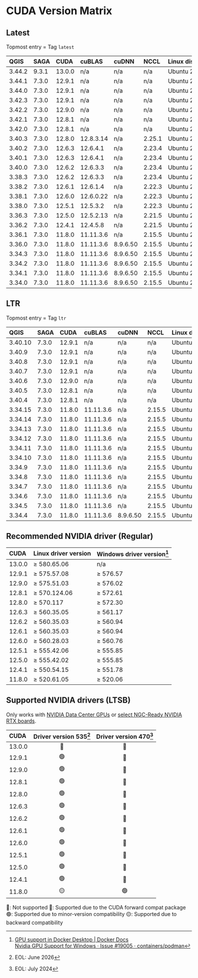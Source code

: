# CUDA Version Matrix

## Latest

Topmost entry = Tag `latest`

| QGIS    | SAGA  | CUDA   | cuBLAS    | cuDNN    | NCCL   | Linux distro |
|:--------|:------|:-------|:----------|:---------|:-------|:-------------|
| 3.44.2  | 9.3.1 | 13.0.0 | n/a       | n/a      | n/a    | Ubuntu 24.04 |
| 3.44.1  | 7.3.0 | 12.9.1 | n/a       | n/a      | n/a    | Ubuntu 22.04 |
| 3.44.0  | 7.3.0 | 12.9.1 | n/a       | n/a      | n/a    | Ubuntu 22.04 |
| 3.42.3  | 7.3.0 | 12.9.1 | n/a       | n/a      | n/a    | Ubuntu 22.04 |
| 3.42.2  | 7.3.0 | 12.9.0 | n/a       | n/a      | n/a    | Ubuntu 22.04 |
| 3.42.1  | 7.3.0 | 12.8.1 | n/a       | n/a      | n/a    | Ubuntu 22.04 |
| 3.42.0  | 7.3.0 | 12.8.1 | n/a       | n/a      | n/a    | Ubuntu 22.04 |
| 3.40.3  | 7.3.0 | 12.8.0 | 12.8.3.14 | n/a      | 2.25.1 | Ubuntu 22.04 |
| 3.40.2  | 7.3.0 | 12.6.3 | 12.6.4.1  | n/a      | 2.23.4 | Ubuntu 22.04 |
| 3.40.1  | 7.3.0 | 12.6.3 | 12.6.4.1  | n/a      | 2.23.4 | Ubuntu 22.04 |
| 3.40.0  | 7.3.0 | 12.6.2 | 12.6.3.3  | n/a      | 2.23.4 | Ubuntu 22.04 |
| 3.38.3  | 7.3.0 | 12.6.2 | 12.6.3.3  | n/a      | 2.23.4 | Ubuntu 22.04 |
| 3.38.2  | 7.3.0 | 12.6.1 | 12.6.1.4  | n/a      | 2.22.3 | Ubuntu 22.04 |
| 3.38.1  | 7.3.0 | 12.6.0 | 12.6.0.22 | n/a      | 2.22.3 | Ubuntu 22.04 |
| 3.38.0  | 7.3.0 | 12.5.1 | 12.5.3.2  | n/a      | 2.22.3 | Ubuntu 22.04 |
| 3.36.3  | 7.3.0 | 12.5.0 | 12.5.2.13 | n/a      | 2.21.5 | Ubuntu 22.04 |
| 3.36.2  | 7.3.0 | 12.4.1 | 12.4.5.8  | n/a      | 2.21.5 | Ubuntu 22.04 |
| 3.36.1  | 7.3.0 | 11.8.0 | 11.11.3.6 | n/a      | 2.15.5 | Ubuntu 22.04 |
| 3.36.0  | 7.3.0 | 11.8.0 | 11.11.3.6 | 8.9.6.50 | 2.15.5 | Ubuntu 22.04 |
| 3.34.3  | 7.3.0 | 11.8.0 | 11.11.3.6 | 8.9.6.50 | 2.15.5 | Ubuntu 22.04 |
| 3.34.2  | 7.3.0 | 11.8.0 | 11.11.3.6 | 8.9.6.50 | 2.15.5 | Ubuntu 22.04 |
| 3.34.1  | 7.3.0 | 11.8.0 | 11.11.3.6 | 8.9.6.50 | 2.15.5 | Ubuntu 22.04 |
| 3.34.0  | 7.3.0 | 11.8.0 | 11.11.3.6 | 8.9.6.50 | 2.15.5 | Ubuntu 22.04 |

## LTR

Topmost entry = Tag `ltr`

| QGIS    | SAGA  | CUDA   | cuBLAS    | cuDNN    | NCCL   | Linux distro |
|:--------|:------|:-------|:----------|:---------|:-------|:-------------|
| 3.40.10 | 7.3.0 | 12.9.1 | n/a       | n/a      | n/a    | Ubuntu 22.04 |
| 3.40.9  | 7.3.0 | 12.9.1 | n/a       | n/a      | n/a    | Ubuntu 22.04 |
| 3.40.8  | 7.3.0 | 12.9.1 | n/a       | n/a      | n/a    | Ubuntu 22.04 |
| 3.40.7  | 7.3.0 | 12.9.1 | n/a       | n/a      | n/a    | Ubuntu 22.04 |
| 3.40.6  | 7.3.0 | 12.9.0 | n/a       | n/a      | n/a    | Ubuntu 22.04 |
| 3.40.5  | 7.3.0 | 12.8.1 | n/a       | n/a      | n/a    | Ubuntu 22.04 |
| 3.40.4  | 7.3.0 | 12.8.1 | n/a       | n/a      | n/a    | Ubuntu 22.04 |
| 3.34.15 | 7.3.0 | 11.8.0 | 11.11.3.6 | n/a      | 2.15.5 | Ubuntu 22.04 |
| 3.34.14 | 7.3.0 | 11.8.0 | 11.11.3.6 | n/a      | 2.15.5 | Ubuntu 22.04 |
| 3.34.13 | 7.3.0 | 11.8.0 | 11.11.3.6 | n/a      | 2.15.5 | Ubuntu 22.04 |
| 3.34.12 | 7.3.0 | 11.8.0 | 11.11.3.6 | n/a      | 2.15.5 | Ubuntu 22.04 |
| 3.34.11 | 7.3.0 | 11.8.0 | 11.11.3.6 | n/a      | 2.15.5 | Ubuntu 22.04 |
| 3.34.10 | 7.3.0 | 11.8.0 | 11.11.3.6 | n/a      | 2.15.5 | Ubuntu 22.04 |
| 3.34.9  | 7.3.0 | 11.8.0 | 11.11.3.6 | n/a      | 2.15.5 | Ubuntu 22.04 |
| 3.34.8  | 7.3.0 | 11.8.0 | 11.11.3.6 | n/a      | 2.15.5 | Ubuntu 22.04 |
| 3.34.7  | 7.3.0 | 11.8.0 | 11.11.3.6 | n/a      | 2.15.5 | Ubuntu 22.04 |
| 3.34.6  | 7.3.0 | 11.8.0 | 11.11.3.6 | n/a      | 2.15.5 | Ubuntu 22.04 |
| 3.34.5  | 7.3.0 | 11.8.0 | 11.11.3.6 | n/a      | 2.15.5 | Ubuntu 22.04 |
| 3.34.4  | 7.3.0 | 11.8.0 | 11.11.3.6 | 8.9.6.50 | 2.15.5 | Ubuntu 22.04 |

## Recommended NVIDIA driver (Regular)

| CUDA   | Linux driver version | Windows driver version[^1] |
|:-------|:---------------------|:---------------------------|
| 13.0.0 | ≥ 580.65.06          | n/a                        |
| 12.9.1 | ≥ 575.57.08          | ≥ 576.57                   |
| 12.9.0 | ≥ 575.51.03          | ≥ 576.02                   |
| 12.8.1 | ≥ 570.124.06         | ≥ 572.61                   |
| 12.8.0 | ≥ 570.117            | ≥ 572.30                   |
| 12.6.3 | ≥ 560.35.05          | ≥ 561.17                   |
| 12.6.2 | ≥ 560.35.03          | ≥ 560.94                   |
| 12.6.1 | ≥ 560.35.03          | ≥ 560.94                   |
| 12.6.0 | ≥ 560.28.03          | ≥ 560.76                   |
| 12.5.1 | ≥ 555.42.06          | ≥ 555.85                   |
| 12.5.0 | ≥ 555.42.02          | ≥ 555.85                   |
| 12.4.1 | ≥ 550.54.15          | ≥ 551.78                   |
| 11.8.0 | ≥ 520.61.05          | ≥ 520.06                   |

[^1]: [GPU support in Docker Desktop | Docker Docs](https://docs.docker.com/desktop/gpu/)  
[Nvidia GPU Support for Windows · Issue #19005 · containers/podman](https://github.com/containers/podman/issues/19005)

## Supported NVIDIA drivers (LTSB)

Only works with
[NVIDIA Data Center GPUs](https://resources.nvidia.com/l/en-us-gpu) or
[select NGC-Ready NVIDIA RTX boards](https://docs.nvidia.com/certification-programs/ngc-ready-systems/index.html).

| CUDA   | Driver version 535[^2] | Driver version 470[^3] |
|:-------|:----------------------:|:----------------------:|
| 13.0.0 | 🔵                      | 🔴                      |
| 12.9.1 | 🟢                      | 🔵                      |
| 12.9.0 | 🟢                      | 🔵                      |
| 12.8.1 | 🟢                      | 🔵                      |
| 12.8.0 | 🟢                      | 🔵                      |
| 12.6.3 | 🟢                      | 🔵                      |
| 12.6.2 | 🟢                      | 🔵                      |
| 12.6.1 | 🟢                      | 🔵                      |
| 12.6.0 | 🟢                      | 🔵                      |
| 12.5.1 | 🟢                      | 🔵                      |
| 12.5.0 | 🟢                      | 🔵                      |
| 12.4.1 | 🟢                      | 🔵                      |
| 11.8.0 | 🟡                      | 🟢                      |

🔴: Not supported
🔵: Supported due to the CUDA forward compat package  
🟢: Supported due to minor-version compatibility
🟡: Supported due to backward compatibility

[^2]: EOL: June 2026  
[^3]: EOL: July 2024
